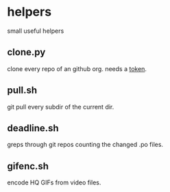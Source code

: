 # helpers
small useful helpers

## clone.py
clone every repo of an github org. needs a [token](https://github.com/settings/tokens).

## pull.sh
git pull every subdir of the current dir.

## deadline.sh
greps through git repos counting the changed .po files.

## gifenc.sh
encode HQ GIFs from video files.
